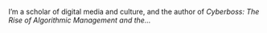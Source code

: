 I’m a scholar of digital media and culture, and the author of *Cyberboss: The Rise of Algorithmic Management and the...*